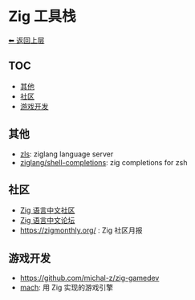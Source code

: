 # Zig 工具栈

[⬅︎ 返回上层](../#zig)

## TOC

<!-- MarkdownTOC GFM -->

- [其他](#其他)
- [社区](#社区)
- [游戏开发](#游戏开发)

<!-- /MarkdownTOC -->

## 其他

- [zls](https://github.com/zigtools/zls): ziglang language server
- [ziglang/shell-completions](https://github.com/ziglang/shell-completions): zig completions for zsh

## 社区

- [Zig 语言中文社区](https://zigcc.github.io/)
- [Zig 语言中文论坛](https://github.com/zigcc/forum/discussions)
- https://zigmonthly.org/ : Zig 社区月报

## 游戏开发

- https://github.com/michal-z/zig-gamedev
- [mach](https://github.com/hexops/mach): 用 Zig 实现的游戏引擎
